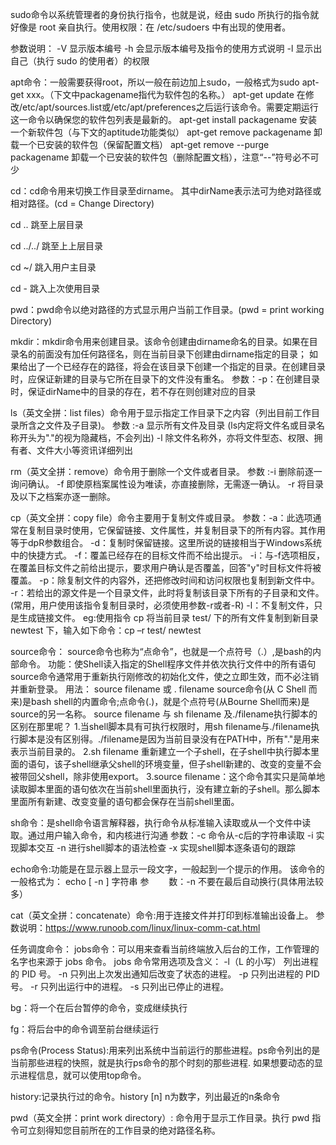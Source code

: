 sudo命令以系统管理者的身份执行指令，也就是说，经由 sudo 所执行的指令就好像是 root 亲自执行。使用权限：在 /etc/sudoers 中有出现的使用者。

参数说明：
-V 显示版本编号
-h 会显示版本编号及指令的使用方式说明
-l 显示出自己（执行 sudo 的使用者）的权限

apt命令：一般需要获得root，所以一般在前边加上sudo，一般格式为sudo apt-get xxx。（下文中packagename指代为软件包的名称。）
apt-get update
在修改/etc/apt/sources.list或/etc/apt/preferences之后运行该命令。需要定期运行这一命令以确保您的软件包列表是最新的。
apt-get install packagename
安装一个新软件包（与下文的aptitude功能类似）
apt-get remove packagename
卸载一个已安装的软件包（保留配置文档）
apt-get remove --purge packagename
卸载一个已安装的软件包（删除配置文档），注意“--”符号必不可少

cd：cd命令用来切换工作目录至dirname。 其中dirName表示法可为绝对路径或相对路径。(cd = Change Directory) 

cd .. 跳至上层目录

cd ../../  跳至上上层目录

cd ~/     跳入用户主目录

cd -  跳入上次使用目录

pwd：pwd命令以绝对路径的方式显示用户当前工作目录。(pwd = print working Directory) 

mkdir：mkdir命令用来创建目录。该命令创建由dirname命名的目录。如果在目录名的前面没有加任何路径名，则在当前目录下创建由dirname指定的目录；
如果给出了一个已经存在的路径，将会在该目录下创建一个指定的目录。在创建目录时，应保证新建的目录与它所在目录下的文件没有重名。
参数：-p：在创建目录时，保证dirName中的目录的存在，若不存在则创建对应的目录

ls（英文全拼：list files）命令用于显示指定工作目录下之内容（列出目前工作目录所含之文件及子目录)。
参数 :-a 显示所有文件及目录 (ls内定将文件名或目录名称开头为"."的视为隐藏档，不会列出)
     -l 除文件名称外，亦将文件型态、权限、拥有者、文件大小等资讯详细列出

rm（英文全拼：remove）命令用于删除一个文件或者目录。
参数 :-i 删除前逐一询问确认。
     -f 即使原档案属性设为唯读，亦直接删除，无需逐一确认。
     -r 将目录及以下之档案亦逐一删除。

cp（英文全拼：copy file）命令主要用于复制文件或目录。
参数：-a：此选项通常在复制目录时使用，它保留链接、文件属性，并复制目录下的所有内容。其作用等于dpR参数组合。
    -d：复制时保留链接。这里所说的链接相当于Windows系统中的快捷方式。
    -f：覆盖已经存在的目标文件而不给出提示。
    -i：与-f选项相反，在覆盖目标文件之前给出提示，要求用户确认是否覆盖，回答"y"时目标文件将被覆盖。
    -p：除复制文件的内容外，还把修改时间和访问权限也复制到新文件中。
    -r：若给出的源文件是一个目录文件，此时将复制该目录下所有的子目录和文件。(常用，用户使用该指令复制目录时，必须使用参数-r或者-R)
    -l：不复制文件，只是生成链接文件。
eg:使用指令 cp 将当前目录 test/ 下的所有文件复制到新目录 newtest 下，输入如下命令：cp –r test/ newtest

source命令：
source命令也称为“点命令”，也就是一个点符号（.）,是bash的内部命令。
功能：使Shell读入指定的Shell程序文件并依次执行文件中的所有语句
source命令通常用于重新执行刚修改的初始化文件，使之立即生效，而不必注销并重新登录。
用法：
source filename 或 . filename
source命令(从 C Shell 而来)是bash shell的内置命令;点命令(.)，就是个点符号(从Bourne Shell而来)是source的另一名称。
source filename 与 sh filename 及./filename执行脚本的区别在那里呢？
1.当shell脚本具有可执行权限时，用sh filename与./filename执行脚本是没有区别得。./filename是因为当前目录没有在PATH中，所有"."是用来表示当前目录的。
2.sh filename 重新建立一个子shell，在子shell中执行脚本里面的语句，该子shell继承父shell的环境变量，但子shell新建的、改变的变量不会被带回父shell，除非使用export。
3.source filename：这个命令其实只是简单地读取脚本里面的语句依次在当前shell里面执行，没有建立新的子shell。那么脚本里面所有新建、改变变量的语句都会保存在当前shell里面。

sh命令：是shell命令语言解释器，执行命令从标准输入读取或从一个文件中读取。通过用户输入命令，和内核进行沟通
参数：-c	     命令从-c后的字符串读取
            -i      实现脚本交互
           -n      进行shell脚本的语法检查
            -x      实现shell脚本逐条语句的跟踪 

echo命令:功能是在显示器上显示一段文字，一般起到一个提示的作用。
该命令的一般格式为： echo [ -n ] 字符串
参　　 数：-n 不要在最后自动换行(具体用法较多）

cat（英文全拼：concatenate）命令:用于连接文件并打印到标准输出设备上。
参数说明：https://www.runoob.com/linux/linux-comm-cat.html

任务调度命令：
jobs命令：可以用来查看当前终端放入后台的工作，工作管理的名字也来源于 jobs 命令。
jobs 命令常用选项及含义：
-l（L 的小写） 	列出进程的 PID 号。
-n 	只列出上次发出通知后改变了状态的进程。
-p 	只列出进程的 PID 号。
-r 	只列出运行中的进程。
-s 	只列出已停止的进程。

bg：将一个在后台暂停的命令，变成继续执行

fg：将后台中的命令调至前台继续运行

ps命令(Process Status):用来列出系统中当前运行的那些进程。ps命令列出的是当前那些进程的快照，就是执行ps命令的那个时刻的那些进程.
如果想要动态的显示进程信息，就可以使用top命令。

history:记录执行过的命令。history [n]  n为数字，列出最近的n条命令 

pwd（英文全拼：print work directory）: 命令用于显示工作目录。执行 pwd 指令可立刻得知您目前所在的工作目录的绝对路径名称。